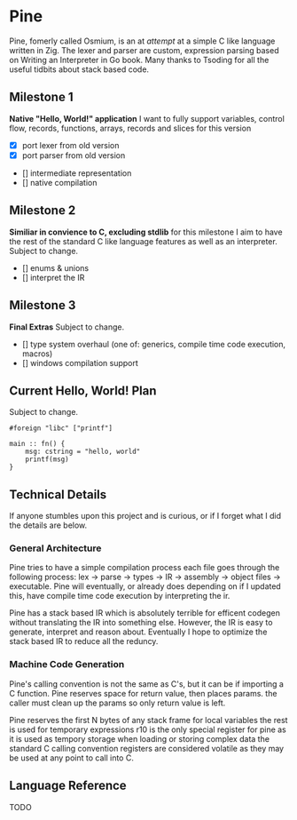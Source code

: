 # Pine
Pine, fomerly called Osmium, is an at *attempt* at a simple C like language written in Zig. The lexer and parser are custom, expression parsing based on Writing an Interpreter in Go book. Many thanks to Tsoding for all the useful tidbits about stack based code.

## Milestone 1
**Native "Hello, World!" application**
I want to fully support variables, control flow, records, functions, arrays, records and slices for this version
- [x] port lexer from old version
- [x] port parser from old version
- [] intermediate representation
- [] native compilation

## Milestone 2
**Similiar in convience to C, excluding stdlib** 
for this milestone I aim to have the rest of the standard C like language features as well as an interpreter.
Subject to change.
- [] enums & unions
- [] interpret the IR

## Milestone 3
**Final Extras**
Subject to change.
- [] type system overhaul (one of: generics, compile time code execution, macros)
- [] windows compilation support

## Current Hello, World! Plan
Subject to change.
```
#foreign "libc" ["printf"]

main :: fn() {
    msg: cstring = "hello, world"
    printf(msg)
}
```

## Technical Details
If anyone stumbles upon this project and is curious, or if I forget what I did the details are below.

### General Architecture
Pine tries to have a simple compilation process each file goes through the following process:
lex -> parse -> types -> IR -> assembly -> object files -> executable.
Pine will eventually, or already does depending on if I updated this, have compile time code execution by interpreting the ir.

Pine has a stack based IR which is absolutely terrible for efficent codegen without translating the IR into something else. However, the IR is easy to generate, interpret and reason about. Eventually I hope to optimize the stack based IR to reduce all the reduncy.

### Machine Code Generation
Pine's calling convention is not the same as C's, but it can be if importing a C function.
Pine reserves space for return value, then places params. the caller must clean up the params so only return value
is left.

Pine reserves the first N bytes of any stack frame for local variables the rest is used for temporary expressions
r10 is the only special register for pine as it is used as tempory storage when loading or storing complex data
the standard C calling convention registers are considered volatile as they may be used at any point to call into C.

## Language Reference
TODO
